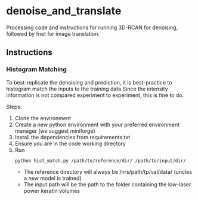 # denoise_and_translate
Processing code and instructions for running 3D-RCAN for denoising, followed by fnet for image translation.

## Instructions
### Histogram Matching
To best-replicate the denoising and prediction, it is best-practice to histogram match the inputs to the training data
Since the intensity information is not compared experiment to experiment, this is fine to do.

Steps: 
1. Clone the environment 
2. Create a new python environment with your preferred environment manager (we suggest miniforge)
3. Install the dependencies from requirements.txt
4. Ensure you are in the code working directory
5. Run 
    ```
    python hist_match.py /path/to/reference/dir/ /path/to/input/dir/
    ```
    * The reference directory will always be /nrs/path/tp/val/data/ (uncles a new model is trained)
    * The input path will be the path to the folder containing the low-laser power keratin volumes

